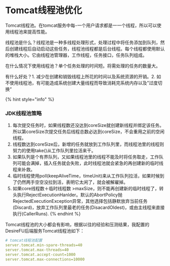 # Tomcat线程池优化

Tomcat线程池。在tomcat服务中每-一个用户请求都是一一个线程，所以可以使用线程池来提高性能。

线程池是什么？线程池是一种多线程处理形式，处理过程中将任务添加到队列，然后创建线程后自动启动这些任务，线程池线程都是后台线程。每个线程都使用默认的堆栈大小。它由线程池管理器，工作线程，任务接口，任务队列组成。

在什么情况下使用线程池？单个任务处理的时间短。将需处理的任务的数量大。

有什么好处？1. 减少在创建和销毁线程上所花的时间以及系统资源的开销。2. 如不使用线程池，有可能造成系统创建大量线程而导致消耗完系统内存以及”过度切换”

{% hint style="info" %}
### JDK线程池策略 <a id="articleHeader4"></a>

1. 每次提交任务时，如果线程数还没达到coreSize就创建新线程并绑定该任务。所以第coreSize次提交任务后线程总数必达到coreSize，不会重用之前的空闲线程。
2. 线程数达到coreSize后，新增的任务就放到工作队列里，而线程池里的线程则努力的使用take\(\)从工作队列里拉活来干。
3. 如果队列是个有界队列，又如果线程池里的线程不能及时将任务取走，工作队列可能会满掉，插入任务就会失败，此时线程池就会紧急的再创建新的临时线程来补救。
4. 临时线程使用poll\(keepAliveTime，timeUnit\)来从工作队列拉活，如果时候到了仍然两手空空没拉到活，表明它太闲了，就会被解雇掉。
5. 如果core线程数＋临时线程数 &gt;maxSize，则不能再创建新的临时线程了，转头执行RejectExecutionHanlder。默认的AbortPolicy抛RejectedExecutionException异常，其他选择包括静默放弃当前任务\(Discard\)，放弃工作队列里最老的任务\(DisacardOldest\)，或由主线程来直接执行\(CallerRuns\).
{% endhint %}

Tomcat线程池的大小都会有影响，根据以往的经验和压测结果，我配置的DesireFU后端服务Tomcat线程池如下：

```yaml
# tomcat线程池配置
server.tomcat.min-spare-threads=40
server.tomcat.max-threads=40
server.tomcat.accept-count=1000
server.tomcat.max-connections=10000
```

 





